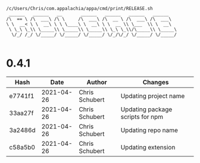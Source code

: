 ```
/c/Users/Chris/com.appalachia/appa/cmd/print/RELEASE.sh
 ______   ______   __       ______   ______   ______   ______    
/\  == \ /\  ___\ /\ \     /\  ___\ /\  __ \ /\  ___\ /\  ___\   
\ \  __< \ \  __\ \ \ \____\ \  __\ \ \  __ \\ \___  \\ \  __\   
 \ \_\ \_\\ \_____\\ \_____\\ \_____\\ \_\ \_\\/\_____\\ \_____\ 
  \/_/ /_/ \/_____/ \/_____/ \/_____/ \/_/\/_/ \/_____/ \/_____/ 
                                                                 
```


# 0.4.1
| Hash | Date | Author | Changes |
|------|------|--------|---------|
| e7741f1 | 2021-04-26 | Chris Schubert | Updating project name |
| 33aa27f | 2021-04-26 | Chris Schubert | Updating package scripts for npm |
| 3a2486d | 2021-04-26 | Chris Schubert | Updating repo name |
| c58a5b0 | 2021-04-26 | Chris Schubert | Updating extension |
